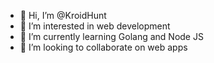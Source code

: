 - 👋 Hi, I’m @KroidHunt
- 👀 I’m interested in web development
- 🌱 I’m currently learning Golang and Node JS
- 💞️ I’m looking to collaborate on web apps
